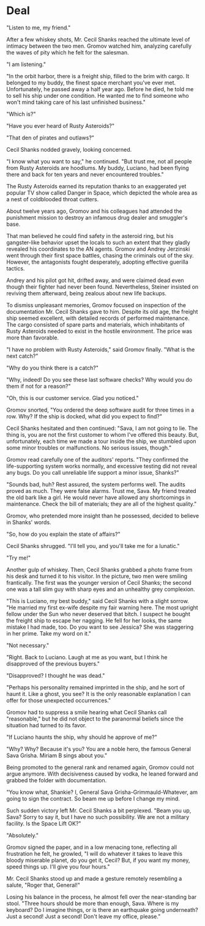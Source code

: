 # Deal

"Listen to me, my friend."

After a few whiskey shots, Mr. Cecil Shanks reached the ultimate level of intimacy between the two men. Gromov watched him, analyzing carefully the waves of pity which he felt for the salesman.

"I am listening."

"In the orbit harbor, there is a freight ship, filled to the brim with cargo. It belonged to my buddy, the finest space merchant you've ever met. Unfortunately, he passed away a half year ago. Before he died, he told me to sell his ship under one condition. He wanted me to find someone who won't mind taking care of his last unfinished business."

"Which is?"

"Have you ever heard of Rusty Asteroids?"

"That den of pirates and outlaws?"

Cecil Shanks nodded gravely, looking concerned.

"I know what you want to say," he continued. "But trust me, not all people from Rusty Asteroids are hoodlums. My buddy, Luciano, had been flying there and back for ten years and never encountered troubles."

The Rusty Asteroids earned its reputation thanks to an exaggerated yet popular TV show called Danger in Space, which depicted the whole area as a nest of coldblooded throat cutters.

About twelve years ago, Gromov and his colleagues had attended the punishment mission to destroy an infamous drug dealer and smuggler's base.

That man believed he could find safety in the asteroid ring, but his gangster-like behavior upset the locals to such an extent that they gladly revealed his coordinates to the AN agents. Gromov and Andrey Jerzinski went through their first space battles, chasing the criminals out of the sky. However, the antagonists fought desperately, adopting effective guerilla tactics.

Andrey and his pilot got hit, drifted away, and were claimed dead even though their fighter had never been found. Nevertheless, Steiner insisted on reviving them afterward, being zealous about new life backups.

To dismiss unpleasant memories, Gromov focused on inspection of the documentation Mr. Cecil Shanks gave to him. Despite its old age, the freight ship seemed excellent, with detailed records of performed maintenance. The cargo consisted of spare parts and materials, which inhabitants of Rusty Asteroids needed to exist in the hostile environment. The price was more than favorable.

"I have no problem with Rusty Asteroids," said Gromov finally. "What is the next catch?"

"Why do you think there is a catch?"

"Why, indeed! Do you see these last software checks? Why would you do them if not for a reason?"

"Oh, this is our customer service. Glad you noticed."

Gromov snorted, "You ordered the deep software audit for three times in a row. Why? If the ship is docked, what did you expect to find?"

Cecil Shanks hesitated and then continued: "Sava, I am not going to lie. The thing is, you are not the first customer to whom I've offered this beauty. But, unfortunately, each time we made a tour inside the ship, we stumbled upon some minor troubles or malfunctions. No serious issues, though."

Gromov read carefully one of the auditors' reports. "They confirmed the life-supporting system works normally, and excessive testing did not reveal any bugs. Do you call unreliable life support a minor issue, Shanks?"

"Sounds bad, huh? Rest assured, the system performs well. The audits proved as much. They were false alarms. Trust me, Sava. My friend treated the old bark like a girl. He would never have allowed any shortcomings in maintenance. Check the bill of materials; they are all of the highest quality."

Gromov, who pretended more insight than he possessed, decided to believe in Shanks' words.

"So, how do you explain the state of affairs?"

Cecil Shanks shrugged. "I'll tell you, and you'll take me for a lunatic."

"Try me!"

Another gulp of whiskey. Then, Cecil Shanks grabbed a photo frame from his desk and turned it to his visitor. In the picture, two men were smiling frantically. The first was the younger version of Cecil Shanks; the second one was a tall slim guy with sharp eyes and an unhealthy grey complexion.

"This is Luciano, my best buddy," said Cecil Shanks with a slight sorrow. "He married my first ex-wife despite my fair warning here. The most upright fellow under the Sun who never deserved that bitch. I suspect he bought the freight ship to escape her nagging. He fell for her looks, the same mistake I had made, too. Do you want to see Jessica? She was staggering in her prime. Take my word on it."

"Not necessary."

"Right. Back to Luciano. Laugh at me as you want, but I think he disapproved of the previous buyers."

"Disapproved? I thought he was dead."

"Perhaps his personality remained imprinted in the ship, and he sort of haunt it. Like a ghost, you see? It is the only reasonable explanation I can offer for those unexpected occurrences."

Gromov had to suppress a smile hearing what Cecil Shanks call "reasonable," but he did not object to the paranormal beliefs since the situation had turned to its favor.

"If Luciano haunts the ship, why should he approve of me?"

"Why? Why? Because it's you? You are a noble hero, the famous General Sava Grisha. Miriam B sings about you."

Being promoted to the general rank and renamed again, Gromov could not argue anymore. With decisiveness caused by vodka, he leaned forward and grabbed the folder with documentation.

"You know what, Shankie? I, General Sava Grisha-Grimmauld-Whatever, am going to sign the contract. So beam me up before I change my mind.

Such sudden victory left Mr. Cecil Shanks a bit perplexed. "Beam you up, Sava? Sorry to say it, but I have no such possibility. We are not a military facility. Is the Space Lift OK?"

"Absolutely."

Gromov signed the paper, and in a low menacing tone, reflecting all frustration he felt, he growled, "I will do whatever it takes to leave this bloody miserable planet, do you get it, Cecil? But, if you want my money, speed things up. I'll give you four hours."

Mr. Cecil Shanks stood up and made a gesture remotely resembling a salute, "Roger that, General!"

Losing his balance in the process, he almost fell over the near-standing bar stool. "Three hours should be more than enough, Sava. Where is my keyboard? Do I imagine things, or is there an earthquake going underneath? Just a second! Just a second! Don't leave my office, please."
